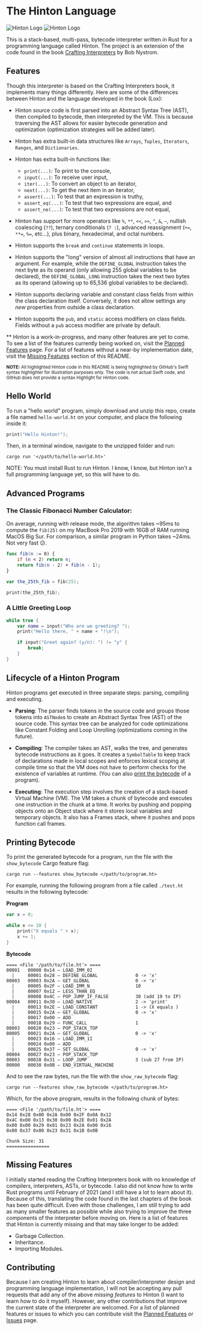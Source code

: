 # The Hinton Language

![Hinton Logo](_assets/logos/banner_light_mode.png#gh-light-mode-only)
![Hinton Logo](_assets/logos/banner_dark_mode.png#gh-dark-mode-only)

This is a stack-based, multi-pass, bytecode interpreter written in Rust for a programming language called Hinton. The project is an extension of the code found in the book [Crafting Interpreters](https://craftinginterpreters.com/) by Bob Nystrom.

## Features
Though this interpreter is based on the Crafting Interpreters book, it implements many things differently. Here are some of the differences between Hinton and the language developed in the book (Lox):

* Hinton source code is first parsed into an Abstract Syntax Tree (AST), then compiled to bytecode, then interpreted by the VM. This is because traversing the AST allows for easier bytecode generation and optimization (optimization strategies will be added later).

* Hinton has extra built-in data structures like `Arrays`, `Tuples`, `Iterators`, `Ranges`, and `Dictionaries`.

* Hinton has extra built-in functions like:
    * `print(...)`: To print to the console,
    * `input(...)`: To receive user input,
    * `iter(...)`: To convert an object to an iterator,
    * `next(...)`: To get the next item in an iterator,
    * `assert(...)`: To test that an expression is truthy,
    * `assert_eq(...)`: To test that two expressions are equal, and
    * `assert_ne(...)`: To test that two expressions are not equal,

* Hinton has support for more operators like `%`, `**`, `<<`, `>>`, `^`, `&`, `~`, nullish coalescing (`??`), ternary conditionals (`? :`), advanced reassignment (`+=`, `**=`, `%=`, etc...), plus binary, hexadecimal, and octal numbers.

* Hinton supports the `break` and `continue` statements in loops.

* Hinton supports the "long" version of almost all instructions that have an argument. For example, while the `DEFINE_GLOBAL` instruction takes the next byte as its operand (only allowing 255 global variables to be declared), the `DEFINE_GLOBAL_LONG` instruction takes the next two bytes as its operand (allowing up to 65,536 global variables to be declared).

* Hinton supports declaring variable and constant class fields from within the class declaration itself. Conversely, it does not allow settings any *new* properties from outside a class declaration.

* Hinton supports the `pub`, and `static` access modifiers on class fields. Fields without a `pub` access modifier are private by default.

** Hinton is a work-in-progress, and many other features are yet to come. To see a list of the features currently being worked on, visit the [Planned Features](https://github.com/hinton-lang/Hinton/projects/1) page. For a list of features without a near-by implementation date, visit the [Missing Features](#missing-features) section of this README.

<sub>**NOTE:** All highlighted Hinton code in this README is being highlighted by GitHub's Swift syntax highlighter for illustration purposes only. The code is not actual Swift code, and GitHub does not provide a syntax Highlight for Hinton code.</sub>

## Hello World
To run a "hello world" program, simply download and unzip this repo, create a file named `hello-world.ht` on your computer, and place the following inside it:
```swift
print("Hello Hinton!");
```

Then, in a terminal window, navigate to the unzipped folder and run:
```
cargo run '</path/to/hello-world.ht>'
```
NOTE: You must install Rust to run Hinton. I know, I know, but Hinton isn't a full programming language yet, so this will have to do.

## Advanced Programs
### The Classic Fibonacci Number Calculator:
On average, running with release mode, the algorithm takes ~95ms to compute the `fib(25)` on my MacBook Pro 2019 with 16GB of RAM running MacOS Big Sur. For comparison, a similar program in Python takes ~24ms. Not very fast 😕.
```swift
func fib(n := 0) {
    if (n < 2) return n;
    return fib(n - 2) + fib(n - 1);
}

var the_25th_fib = fib(25);

print(the_25th_fib);
```
### A Little Greeting Loop
```swift
while true {
    var name = input("Who are we greeting? ");
    print("Hello there, " + name + "!\n");

    if input("Greet again? (y/n): ") != "y" {
        break;
    }
}
```

## Lifecycle of a Hinton Program
Hinton programs get executed in three separate steps: parsing, compiling and executing.
* **Parsing**: The parser finds tokens in the source code and groups those tokens into `ASTNode`s to create an Abstract Syntax Tree (AST) of the source code. This syntax tree can be analyzed for code optimizations like Constant Folding and Loop Unrolling (optimizations coming in the future).

* **Compiling**: The compiler takes an AST, walks the tree, and generates bytecode instructions as it goes. It creates a `SymbolTable` to keep track of declarations made in local scopes and enforces lexical scoping at compile time so that the VM does not have to perform checks for the existence of variables at runtime. (You can also [print the bytecode](#printing-bytecode) of a program).

* **Executing**: The execution step involves the creation of a stack-based Virtual Machine (VM). The VM takes a chunk of bytecode and executes one instruction in the chunk at a time. It works by pushing and popping objects onto an Object stack where it stores local variables and temporary objects. It also has a Frames stack, where it pushes and pops function call frames.

## Printing Bytecode
To print the generated bytecode for a program, run the file with the `show_bytecode` Cargo feature flag:
```
cargo run --features show_bytecode </path/to/program.ht>
```
For example, running the following program from a file called `./test.ht` results in the following bytecode:

**Program**
```swift
var x = 0;

while x <= 10 {
    print("X equals " + x);
    x += 1;
}
```
**Bytecode**
```
==== <File '/path/to/file.ht'> ====
00001   00000 0x14 – LOAD_IMM_0I                
  |     00001 0x28 – DEFINE_GLOBAL              0 -> 'x'
00003   00003 0x2A – GET_GLOBAL                 0 -> 'x'
  |     00005 0x2F – LOAD_IMM_N                 10
  |     00007 0x12 – LESS_THAN_EQ               
  |     00008 0x4C – POP_JUMP_IF_FALSE          30 (add 19 to IP)
00004   00011 0x30 – LOAD_NATIVE                2 -> 'print'
  |     00013 0x2E – LOAD_CONSTANT              1 -> (X equals )
  |     00015 0x2A – GET_GLOBAL                 0 -> 'x'
  |     00017 0x00 – ADD                        
  |     00018 0x29 – FUNC_CALL                  1
00003   00020 0x23 – POP_STACK_TOP              
00005   00021 0x2A – GET_GLOBAL                 0 -> 'x'
  |     00023 0x16 – LOAD_IMM_1I                
  |     00024 0x00 – ADD                        
  |     00025 0x37 – SET_GLOBAL                 0 -> 'x'
00004   00027 0x23 – POP_STACK_TOP              
00003   00028 0x31 – LOOP_JUMP                  3 (sub 27 from IP)
00000   00030 0x0B – END_VIRTUAL_MACHINE
```

And to see the raw bytes, run the file with the `show_raw_bytecode` flag:
```
cargo run --features show_raw_bytecode </path/to/program.ht>
```
Which, for the above program, results in the following chunk of bytes:
```
==== <File '/path/to/file.ht'> ====
0x14 0x28 0x00 0x2A 0x00 0x2F 0x0A 0x12 
0x4C 0x00 0x13 0x30 0x00 0x2E 0x01 0x2A 
0x00 0x00 0x29 0x01 0x23 0x2A 0x00 0x16 
0x00 0x37 0x00 0x23 0x31 0x1B 0x0B 

Chunk Size: 31
================
```

## Missing Features
I initially started reading the Crafting Interpreters book with no knowledge of compilers, interpreters, ASTs, or bytecode. I also did not know how to write Rust programs until February of 2021 (and I still have a lot to learn about it). Because of this, translating the code found in the last chapters of the book has been quite difficult. Even with those challenges, I am still trying to add as many smaller features as possible while also trying to improve the three components of the interpreter before moving on. Here is a list of features that Hinton is currently missing and that may take longer to be added:
* Garbage Collection.
* Inheritance.
* Importing Modules.

## Contributing
Because I am creating Hinton to learn about compiler/interpreter design and programming language implementation, I will not be accepting any pull requests that add any of the above *missing features* to Hinton (I want to learn how to do it myself). However, any other contributions that improve the current state of the interpreter are welcomed. For a list of planned features or issues to which you can contribute visit the [Planned Features](https://github.com/hinton-lang/Hinton/projects/1) or [Issues](https://github.com/hinton-lang/Hinton/issues) page.
